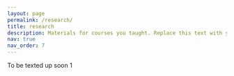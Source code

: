 ```yaml
---
layout: page
permalink: /research/
title: research
description: Materials for courses you taught. Replace this text with your description.
nav: true
nav_order: 7
---
```

To be texted up soon 1